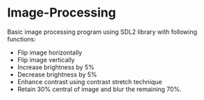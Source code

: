 # Image-Processing
Basic image processing program using SDL2 library with following functions:
- Flip image horizontally
- Flip image vertically
- Increase brightness by 5%
- Decrease brightness by 5%
- Enhance contrast using contrast stretch technique
- Retain 30% central of image and blur the remaining 70%.
